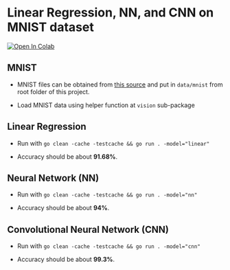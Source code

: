 # Linear Regression, NN, and CNN on MNIST dataset

[![Open In Colab](https://colab.research.google.com/assets/colab-badge.svg)](https://colab.research.google.com/github/zonghaowang/nb/blob/master/mnist/mnist.ipynb)

## MNIST

- MNIST files can be obtained from [this source](http://yann.lecun.com/exdb/mnist/) and put in `data/mnist` from
    root folder of this project.

- Load MNIST data using helper function at `vision` sub-package


## Linear Regression

- Run with `go clean -cache -testcache && go run . -model="linear"`


- Accuracy should be about **91.68%**.


## Neural Network (NN)

- Run with `go clean -cache -testcache && go run . -model="nn"`

- Accuracy should be about **94%**.


## Convolutional Neural Network (CNN)

- Run with `go clean -cache -testcache && go run . -model="cnn"`

- Accuracy should be about **99.3%**.




